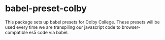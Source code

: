 # babel-preset-colby

This package sets up babel presets for Colby College. These presets will be used every time we are transpiling our javascript code to browser-compatible es5 code via babel.
